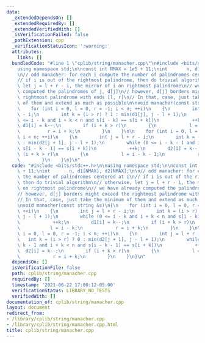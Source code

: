 ```yaml
---
data:
  _extendedDependsOn: []
  _extendedRequiredBy: []
  _extendedVerifiedWith: []
  _isVerificationFailed: false
  _pathExtension: cpp
  _verificationStatusIcon: ':warning:'
  attributes:
    links: []
  bundledCode: "#line 1 \"cplib/string/manacher.cpp\"\n#include <bits/stdc++.h>\n\n\
    using namespace std;\n\nconst int NMAX = 1e5 + 11;\nint       n, d1[NMAX], d2[NMAX];\n\
    \n// odd manacher: for each i compute the number of palindromes centered at i\n\
    // if i is out of the rightmost palindrome, then do trivial algorithm\n// otherwise,\
    \ let j = l + r - i, the mirror of i on rightmost palindrome\n// we have already\
    \ computed the palindromes of j, d[j]\n// however, d[j] borders might exceed the\
    \ rightmost palindrome with ends [l, r]\n// In that, case, just take the minimum\
    \ of them and extend as much as possible\n\nvoid manacher(const string &s)\n{\n\
    \    for (int i = 0, l = 0, r = -1; i < n; ++i)\n    {\n        int j = l + r\
    \ - i;\n        int k = (i > r) ? 1 : min(d1[j], j - l + 1);\n        while (0\
    \ <= i - k and i + k < n and s[i - k] == s[i + k])\n            ++k;\n       \
    \ d1[i] = k--;\n        if (i + k > r)\n        {\n            l = i - k;\n  \
    \          r = i + k;\n        }\n    }\n\n    for (int i = 0, l = 0, r = -1;\
    \ i < n; ++i)\n    {\n        int j = l + r - i;\n        int k = (i > r) ? 0\
    \ : min(d2[j + 1], j - l + 1);\n        while (0 <= i - k - 1 and i + k < n and\
    \ s[i - k - 1] == s[i + k])\n            ++k;\n        d2[i] = k--;\n        if\
    \ (i + k > r)\n        {\n            l = i - k - 1;\n            r = i + k;\n\
    \        }\n    }\n}\n"
  code: "#include <bits/stdc++.h>\n\nusing namespace std;\n\nconst int NMAX = 1e5\
    \ + 11;\nint       n, d1[NMAX], d2[NMAX];\n\n// odd manacher: for each i compute\
    \ the number of palindromes centered at i\n// if i is out of the rightmost palindrome,\
    \ then do trivial algorithm\n// otherwise, let j = l + r - i, the mirror of i\
    \ on rightmost palindrome\n// we have already computed the palindromes of j, d[j]\n\
    // however, d[j] borders might exceed the rightmost palindrome with ends [l, r]\n\
    // In that, case, just take the minimum of them and extend as much as possible\n\
    \nvoid manacher(const string &s)\n{\n    for (int i = 0, l = 0, r = -1; i < n;\
    \ ++i)\n    {\n        int j = l + r - i;\n        int k = (i > r) ? 1 : min(d1[j],\
    \ j - l + 1);\n        while (0 <= i - k and i + k < n and s[i - k] == s[i + k])\n\
    \            ++k;\n        d1[i] = k--;\n        if (i + k > r)\n        {\n \
    \           l = i - k;\n            r = i + k;\n        }\n    }\n\n    for (int\
    \ i = 0, l = 0, r = -1; i < n; ++i)\n    {\n        int j = l + r - i;\n     \
    \   int k = (i > r) ? 0 : min(d2[j + 1], j - l + 1);\n        while (0 <= i -\
    \ k - 1 and i + k < n and s[i - k - 1] == s[i + k])\n            ++k;\n      \
    \  d2[i] = k--;\n        if (i + k > r)\n        {\n            l = i - k - 1;\n\
    \            r = i + k;\n        }\n    }\n}\n"
  dependsOn: []
  isVerificationFile: false
  path: cplib/string/manacher.cpp
  requiredBy: []
  timestamp: '2021-06-22 17:00:12-05:00'
  verificationStatus: LIBRARY_NO_TESTS
  verifiedWith: []
documentation_of: cplib/string/manacher.cpp
layout: document
redirect_from:
- /library/cplib/string/manacher.cpp
- /library/cplib/string/manacher.cpp.html
title: cplib/string/manacher.cpp
---
```

